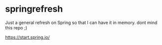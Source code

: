 # springrefresh
Just a general refresh on Spring so that I can have it in memory. dont mind this repo ;) 

https://start.spring.io/
